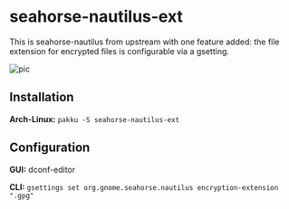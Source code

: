 # seahorse-nautilus-ext

This is seahorse-nautilus from upstream with one feature added: the file extension for encrypted files is configurable via a gsetting.

![pic](https://snag.gy/HjWFvq.jpg)

## Installation
**Arch-Linux:** `pakku -S seahorse-nautilus-ext`

## Configuration
**GUI:** dconf-editor

**CLI:** `gsettings set org.gnome.seahorse.nautilus encryption-extension ".gpg"`